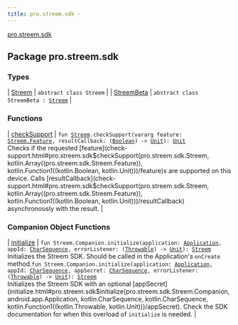 ```yaml
---
title: pro.streem.sdk - 
---
```


[pro.streem.sdk](./index.html)

## Package pro.streem.sdk

### Types

| [Streem](-streem/index.html) | `abstract class Streem` |
| [StreemBeta](-streem-beta/index.html) | `abstract class StreemBeta : `[`Streem`](-streem/index.html) |

### Functions

| [checkSupport](check-support.html) | `fun `[`Streem`](-streem/index.html)`.checkSupport(vararg feature: `[`Streem.Feature`](-streem/-feature/index.html)`, resultCallback: (`[`Boolean`](https://kotlinlang.org/api/latest/jvm/stdlib/kotlin/-boolean/index.html)`) -> `[`Unit`](https://kotlinlang.org/api/latest/jvm/stdlib/kotlin/-unit/index.html)`): `[`Unit`](https://kotlinlang.org/api/latest/jvm/stdlib/kotlin/-unit/index.html)<br>Checks if the requested [feature](check-support.html#pro.streem.sdk$checkSupport(pro.streem.sdk.Streem, kotlin.Array((pro.streem.sdk.Streem.Feature)), kotlin.Function1((kotlin.Boolean, kotlin.Unit)))/feature)s are supported on this device. Calls [resultCallback](check-support.html#pro.streem.sdk$checkSupport(pro.streem.sdk.Streem, kotlin.Array((pro.streem.sdk.Streem.Feature)), kotlin.Function1((kotlin.Boolean, kotlin.Unit)))/resultCallback) asynchronously with the result. |

### Companion Object Functions

| [initialize](initialize.html) | `fun Streem.Companion.initialize(application: `[`Application`](https://developer.android.com/reference/android/app/Application.html)`, appId: `[`CharSequence`](https://kotlinlang.org/api/latest/jvm/stdlib/kotlin/-char-sequence/index.html)`, errorListener: (`[`Throwable`](https://kotlinlang.org/api/latest/jvm/stdlib/kotlin/-throwable/index.html)`) -> `[`Unit`](https://kotlinlang.org/api/latest/jvm/stdlib/kotlin/-unit/index.html)`): `[`Streem`](-streem/index.html)<br>Initializes the Streem SDK. Should be called in the Application's `onCreate` method.`fun Streem.Companion.initialize(application: `[`Application`](https://developer.android.com/reference/android/app/Application.html)`, appId: `[`CharSequence`](https://kotlinlang.org/api/latest/jvm/stdlib/kotlin/-char-sequence/index.html)`, appSecret: `[`CharSequence`](https://kotlinlang.org/api/latest/jvm/stdlib/kotlin/-char-sequence/index.html)`, errorListener: (`[`Throwable`](https://kotlinlang.org/api/latest/jvm/stdlib/kotlin/-throwable/index.html)`) -> `[`Unit`](https://kotlinlang.org/api/latest/jvm/stdlib/kotlin/-unit/index.html)`): `[`Streem`](-streem/index.html)<br>Initializes the Streem SDK with an optional [appSecret](initialize.html#pro.streem.sdk$initialize(pro.streem.sdk.Streem.Companion, android.app.Application, kotlin.CharSequence, kotlin.CharSequence, kotlin.Function1((kotlin.Throwable, kotlin.Unit)))/appSecret). Check the SDK documentation for when this overload of `initialize` is needed. |

